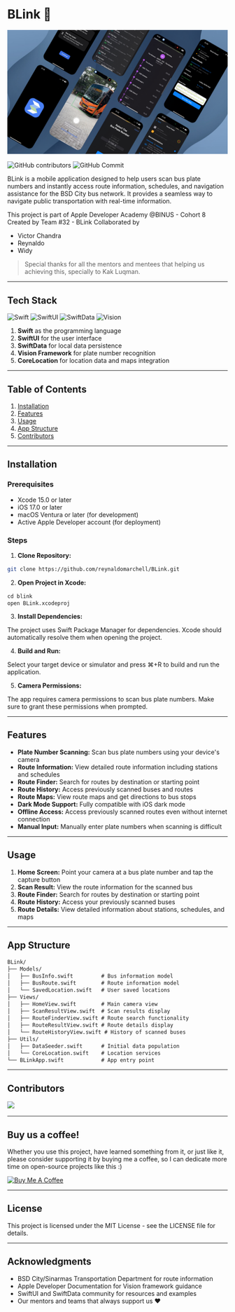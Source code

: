 # BLink 🚌

![BLink App](Preview/BLink.png)

![GitHub contributors](https://img.shields.io/github/contributors/reynaldomarchell/Blink)
![GitHub Commit](https://img.shields.io/github/commit-activity/w/reynaldomarchell/Blink)

BLink is a mobile application designed to help users scan bus plate numbers and instantly access route information, schedules, and navigation assistance for the BSD City bus network. It provides a seamless way to navigate public transportation with real-time information.

This project is part of Apple Developer Academy @BINUS - Cohort 8
Created by Team #32 - BLink
Collaborated by

- Victor Chandra
- Reynaldo
- Widy

> Special thanks for all the mentors and mentees that helping us achieving this, specially to Kak Luqman.

---

## Tech Stack

![Swift](https://img.shields.io/badge/swift-F54A2A?style=for-the-badge&logo=swift&logoColor=white)
![SwiftUI](https://img.shields.io/badge/SwiftUI-0078D7?style=for-the-badge&logo=swift&logoColor=white)
![SwiftData](https://img.shields.io/badge/SwiftData-2C8EBB?style=for-the-badge&logo=swift&logoColor=white)
![Vision](https://img.shields.io/badge/Vision_Framework-000000?style=for-the-badge&logo=apple&logoColor=white)

1. **Swift** as the programming language
2. **SwiftUI** for the user interface
3. **SwiftData** for local data persistence
4. **Vision Framework** for plate number recognition
5. **CoreLocation** for location data and maps integration

---

## Table of Contents

1. [Installation](#installation)
2. [Features](#features)
3. [Usage](#usage)
4. [App Structure](#app-structure)
5. [Contributors](#contributors)

---

## Installation

### Prerequisites

- Xcode 15.0 or later
- iOS 17.0 or later
- macOS Ventura or later (for development)
- Active Apple Developer account (for deployment)

### Steps

1. **Clone Repository:**

```bash
git clone https://github.com/reynaldomarchell/BLink.git
```

2. **Open Project in Xcode:**

```shellscript
cd blink
open BLink.xcodeproj
```

3. **Install Dependencies:**

The project uses Swift Package Manager for dependencies. Xcode should automatically resolve them when opening the project.

4. **Build and Run:**

Select your target device or simulator and press ⌘+R to build and run the application.

5. **Camera Permissions:**

The app requires camera permissions to scan bus plate numbers. Make sure to grant these permissions when prompted.

---

## Features

- **Plate Number Scanning:** Scan bus plate numbers using your device's camera
- **Route Information:** View detailed route information including stations and schedules
- **Route Finder:** Search for routes by destination or starting point
- **Route History:** Access previously scanned buses and routes
- **Route Maps:** View route maps and get directions to bus stops
- **Dark Mode Support:** Fully compatible with iOS dark mode
- **Offline Access:** Access previously scanned routes even without internet connection
- **Manual Input:** Manually enter plate numbers when scanning is difficult

---

## Usage

1. **Home Screen:** Point your camera at a bus plate number and tap the capture button
2. **Scan Result:** View the route information for the scanned bus
3. **Route Finder:** Search for routes by destination or starting point
4. **Route History:** Access your previously scanned buses
5. **Route Details:** View detailed information about stations, schedules, and maps

---

## App Structure

```plaintext
BLink/
├── Models/
│   ├── BusInfo.swift         # Bus information model
│   ├── BusRoute.swift        # Route information model
│   └── SavedLocation.swift   # User saved locations
├── Views/
│   ├── HomeView.swift        # Main camera view
│   ├── ScanResultView.swift  # Scan results display
│   ├── RouteFinderView.swift # Route search functionality
│   ├── RouteResultView.swift # Route details display
│   └── RouteHistoryView.swift # History of scanned buses
├── Utils/
│   ├── DataSeeder.swift      # Initial data population
│   └── CoreLocation.swift    # Location services
└── BLinkApp.swift            # App entry point
```

---

## Contributors

<a href="https://github.com/reynaldomarchell/blink/graphs/contributors">
    <img src="https://contrib.rocks/image?repo=reynaldomarchell/blink"/>
</a>

---

## Buy us a coffee!

Whether you use this project, have learned something from it, or just like it, please consider supporting it by buying me a coffee, so I can dedicate more time on open-source projects like this :)

<a href="https://www.buymeacoffee.com/mzmznasipadang" target="_blank"><img src="https://www.buymeacoffee.com/assets/img/custom_images/orange_img.png" alt="Buy Me A Coffee" style="height: auto !important;width: auto !important;" ></a>

---

## License

This project is licensed under the MIT License - see the LICENSE file for details.

---

## Acknowledgments

- BSD City/Sinarmas Transportation Department for route information
- Apple Developer Documentation for Vision framework guidance
- SwiftUI and SwiftData community for resources and examples
- Our mentors and teams that always support us ❤️
